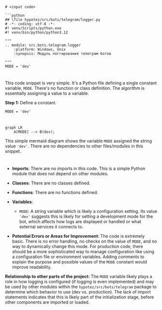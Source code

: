 ```MD
# <input code>

```python
## \file hypotez/src/bots/telegram/logger.py
# -*- coding: utf-8 -*-
#! venv/Scripts/python.exe
#! venv/bin/python/python3.12

"""
.. module: src.bots.telegram.logger 
	:platform: Windows, Unix
	:synopsis: Модуль логгирования телеграм ботов

"""
MODE = 'dev'
```

# <algorithm>

This code snippet is very simple.  It's a Python file defining a single constant variable, `MODE`.  There's no function or class definition.  The algorithm is essentially assigning a value to a variable.

**Step 1:** Define a constant.

```
MODE = 'dev'
```


# <mermaid>

```mermaid
graph LR
    A[MODE] --> B(dev);
```

This simple mermaid diagram shows the variable `MODE` assigned the string value `'dev'`. There are no dependencies to other files/modules in this snippet.


# <explanation>

* **Imports**: There are no imports in this code. This is a simple Python module that does not depend on other modules.

* **Classes**: There are no classes defined.

* **Functions**: There are no functions defined.

* **Variables**:
    * `MODE`: A string variable which is likely a configuration setting.  Its value `'dev'` suggests this is likely for setting a development mode for the bot, which affects how logs are displayed or handled or what external services it connects to.


* **Potential Errors or Areas for Improvement**: The code is extremely basic.  There is no error handling, no checks on the value of `MODE`, and no way to dynamically change this mode.  For production code, there should be a more sophisticated way to manage configuration like using a configuration file or environment variables.  Adding comments to explain the purpose and possible values of the `MODE` constant would improve readability.


**Relationship to other parts of the project:**  The `MODE` variable likely plays a role in how logging is configured (if logging is even implemented) and may be used by other modules within the `hypotez/src/bots/telegram` package to determine which behavior to use (dev vs. production).  The lack of import statements indicates that this is likely part of the initialization stage, before other components are imported or loaded.

```